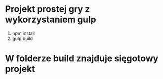 # Projekt prostej gry z wykorzystaniem gulp

1. npm install
2. gulp build

# W folderze build znajduje sięgotowy projekt
